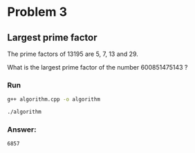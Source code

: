 # Problem 3

## Largest prime factor

The prime factors of 13195 are 5, 7, 13 and 29.

What is the largest prime factor of the number 600851475143 ?

### Run

```sh
g++ algorithm.cpp -o algorithm
```

```sh
./algorithm
```

### Answer:
`6857`